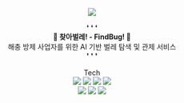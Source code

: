 <p align="center">
  <img src="https://capsule-render.vercel.app/api?type=waving&height=300&color=3555FF&text=[%20찾아벌레!🔍]&section=header&reversal=false&textBg=false&fontColor=FFFFFF&desc=🐛%20AI%20벌레%20탐색%20및%20관제%20서비스%20'찾아벌레!'🐞&descAlignY=60&fontAlignY=40">
<div align=center> ❛ ❛ ❛ </div>
<div align=center> <b>🔎 찾아벌레! - FindBug! 🐛</b> </div>
<div align=center> 해충 방제 사업자를 위한 AI 기반 벌레 탐색 및 관제 서비스 </div>
<div align=center> ❜ ❜ ❜ </div>
<br>
<div align="center">


<div align=center> Tech </div>

<img src="https://img.shields.io/badge/Spring%20Boot-6DB33F?style=flat-square&logo=Spring%20Boot&logoColor=white"/>
<img src="https://img.shields.io/badge/FastAPI-009688?style=flat-square&logo=fastapi&logoColor=white"/>
<img src="https://img.shields.io/badge/Jenkins-D24939?style=flat-square&logo=jenkins&logoColor=white"/>
<img src="https://img.shields.io/badge/Amazon%20Web%20Service-232F3E?style=flat-square&logo=amazonwebservices&logoColor=white"/>

<br>

<img src="https://img.shields.io/badge/Google%20Cloud%20Platform-4285F4?style=flat-square&logo=googlecloud&logoColor=white"/>
<img src="https://img.shields.io/badge/Android-34A853?style=flat-square&logo=Android&logoColor=white"/>
<img src="https://img.shields.io/badge/React-61DAFB?style=flat-square&logo=react&logoColor=black"/>

<br>

